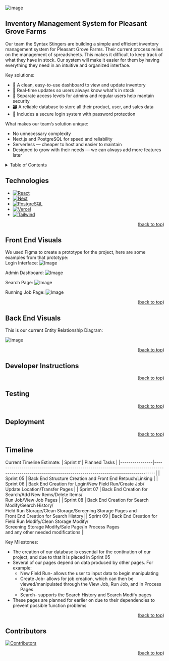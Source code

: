 <a id="readme-top"></a>
![image](https://github.com/user-attachments/assets/1c514d96-ffab-459d-aff8-07aef5d505c5)

## Inventory Management System for Pleasant Grove Farms

Our team the Syntax Stingers are building a simple and efficient inventory management system for Pleasant Grove Farms. Their current process relies on the management of spreadsheets. This makes it difficult to keep track of what they have in stock. Our system will make it easier for them by having everything they need in an intuitive and organized interface.

Key solutions:

* 🧠 A clean, easy-to-use dashboard to view and update inventory
* 🔄 Real-time updates so users always know what's in stock
* 👥 Separate access levels for admins and regular users help mantain security
* 🗃️ A reliable database to store all their product, user, and sales data
* 🔐 Includes a secure login system with password protection

What makes our team’s solution unique:

 * No unnecessary complexity
 * Next.js and PostgreSQL for speed and reliability
 * Serverless — cheaper to host and easier to maintain
 * Designed to grow with their needs — we can always add more features later

<details>
  <summary>Table of Contents</summary>
  <ol>
    <li><a href="#technologies">Technologies</a></li>
    <li><a href="#front-end-visuals">Front End Visuals</a></li>
    <li><a href="#back-end-visuals">Back End Visuals</a></li>
    <li><a href="#developer-instructions">Developer Instructions</a></li>
    <li><a href="#testing">Testing</a></li>
    <li><a href="#deployment">Deployment</a></li>
    <li><a href="#timeline">Timeline</a></li>
    <li><a href="#contributors">Contributors</a></li>
  </ol>
</details>

## Technologies
* [![React][React.js]][React-url]
* [![Next][Next.js]][Next-url]
* [![PostgreSQL][PostgreSQL.js]][PostgreSQL-url]
* [![Vercel][Vercel.js]][Vercel-url]
* [![Tailwind][Tailwind.js]][Tailwind-url]

<p align="right">(<a href="#readme-top">back to top</a>)</p>

## Front End Visuals
We used Figma to create a prototype for the project, here are some examples from that prototype:<br>
Login Interface:
![Image](https://github.com/user-attachments/assets/1d0cc273-ae7f-460b-b0f4-80cd45ae5da5)

Admin Dashboard:
![Image](https://github.com/user-attachments/assets/18c533b2-bd04-4f16-9873-79229cf34af0)

Search Page:
![Image](https://github.com/user-attachments/assets/3b3113f3-6f48-40ee-9ebd-0853505de361)

Running Job Page:
![Image](https://github.com/user-attachments/assets/68829f99-d86c-4911-97d4-56d9a658e5ca)

<p align="right">(<a href="#readme-top">back to top</a>)</p>

## Back End Visuals
This is our current Entity Relationship Diagram:

![Image](https://github.com/user-attachments/assets/1c78b170-6c83-4049-b365-7082498c1206)

<p align="right">(<a href="#readme-top">back to top</a>)</p>

## Developer Instructions
<p align="right">(<a href="#readme-top">back to top</a>)</p>

## Testing 
<p align="right">(<a href="#readme-top">back to top</a>)</p>

## Deployment 
<p align="right">(<a href="#readme-top">back to top</a>)</p>

## Timeline
Current Timeline Estimate:
| Sprint #       | Planned Tasks                                                                                                                                              |
|----------------|------------------------------------------------------------------------------------------------------------------------------------------------------------|
| Sprint 05      | Back End Structure Creation and Front End Retouch/Linking                                                                                                  |
| Sprint 06      | Back End Creation for Login/New Field Run/Create Job/<br>Update Location/Transfer Pages                                                                    |
| Sprint 07      | Back End Creation for Search/Add New Items/Delete Items/<br>Run Job/View Job Pages                                                                         |
| Sprint 08      | Back End Creation for Search Modify/Search History/<br>Field Run Storage/Clean Storage/Screening Storage Pages and<br>Front End Creation for Search History|
| Sprint 09      | Back End Creation for Field Run Modify/Clean Storage Modify/<br>Screening Storage Modify/Sale Page/In Process Pages<br>and any other needed modifications  |

Key Milestones:
 * The creation of our database is essential for the continution of our project, and due to that it is placed in Sprint 05
 * Several of our pages depend on data produced by other pages. For example:
   * New Field Run- allows the user to input data to begin manipulating
   * Create Job- allows for job creation, which can then be viewed/manipulated through the View Job, Run Job, and In Process Pages
   * Search- supports the Search History and Search Modify pages
 * These pages are planned for earlier on due to their dependencies to prevent possible function problems

<p align="right">(<a href="#readme-top">back to top</a>)</p>

## Contributors

[![Contributors](https://contrib.rocks/image?repo=Mujahidshafi/PG_Inventory_Management)](https://github.com/Mujahidshafi/PG_Inventory_Management/graphs/contributors)

<p align="right">(<a href="#readme-top">back to top</a>)</p>

[Next.js]: https://img.shields.io/badge/next.js-000000?style=for-the-badge&logo=nextdotjs&logoColor=white
[Next-url]: https://nextjs.org/
[React.js]: https://img.shields.io/badge/React-20232A?style=for-the-badge&logo=react&logoColor=61DAFB
[React-url]: https://reactjs.org/
[PostgreSQL.js]: https://img.shields.io/badge/PostgreSQL-316192?style=for-the-badge&logo=postgresql&logoColor=white
[PostgreSQL-url]: https://www.postgresql.org/
[Vercel.js]: https://img.shields.io/badge/Vercel-000000?style=for-the-badge&logo=vercel&logoColor=white
[Vercel-url]: https://vercel.com/
[Tailwind.js]: https://img.shields.io/badge/Tailwind_CSS-38B2AC?style=for-the-badge&logo=tailwind-css&logoColor=white
[Tailwind-url]: https://tailwindcss.com/
